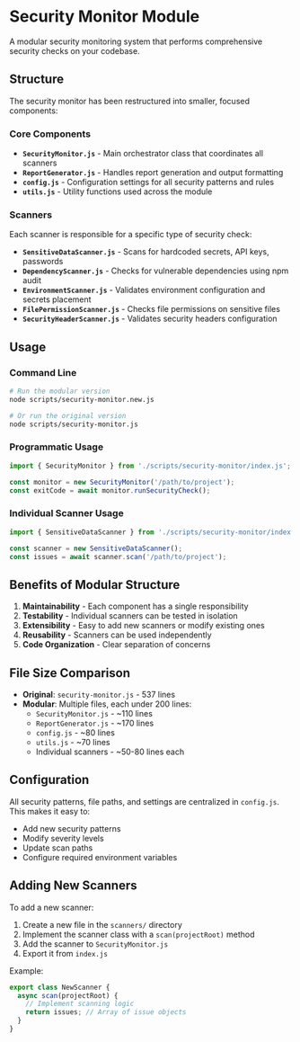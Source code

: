 # Security Monitor Module

A modular security monitoring system that performs comprehensive security checks on your codebase.

## Structure

The security monitor has been restructured into smaller, focused components:

### Core Components

- **`SecurityMonitor.js`** - Main orchestrator class that coordinates all scanners
- **`ReportGenerator.js`** - Handles report generation and output formatting
- **`config.js`** - Configuration settings for all security patterns and rules
- **`utils.js`** - Utility functions used across the module

### Scanners

Each scanner is responsible for a specific type of security check:

- **`SensitiveDataScanner.js`** - Scans for hardcoded secrets, API keys, passwords
- **`DependencyScanner.js`** - Checks for vulnerable dependencies using npm audit
- **`EnvironmentScanner.js`** - Validates environment configuration and secrets placement
- **`FilePermissionScanner.js`** - Checks file permissions on sensitive files
- **`SecurityHeaderScanner.js`** - Validates security headers configuration

## Usage

### Command Line

```bash
# Run the modular version
node scripts/security-monitor.new.js

# Or run the original version
node scripts/security-monitor.js
```

### Programmatic Usage

```javascript
import { SecurityMonitor } from './scripts/security-monitor/index.js';

const monitor = new SecurityMonitor('/path/to/project');
const exitCode = await monitor.runSecurityCheck();
```

### Individual Scanner Usage

```javascript
import { SensitiveDataScanner } from './scripts/security-monitor/index.js';

const scanner = new SensitiveDataScanner();
const issues = await scanner.scan('/path/to/project');
```

## Benefits of Modular Structure

1. **Maintainability** - Each component has a single responsibility
2. **Testability** - Individual scanners can be tested in isolation
3. **Extensibility** - Easy to add new scanners or modify existing ones
4. **Reusability** - Scanners can be used independently
5. **Code Organization** - Clear separation of concerns

## File Size Comparison

- **Original**: `security-monitor.js` - 537 lines
- **Modular**: Multiple files, each under 200 lines:
  - `SecurityMonitor.js` - ~110 lines
  - `ReportGenerator.js` - ~170 lines
  - `config.js` - ~80 lines
  - `utils.js` - ~70 lines
  - Individual scanners - ~50-80 lines each

## Configuration

All security patterns, file paths, and settings are centralized in `config.js`. This makes it easy to:

- Add new security patterns
- Modify severity levels
- Update scan paths
- Configure required environment variables

## Adding New Scanners

To add a new scanner:

1. Create a new file in the `scanners/` directory
2. Implement the scanner class with a `scan(projectRoot)` method
3. Add the scanner to `SecurityMonitor.js`
4. Export it from `index.js`

Example:

```javascript
export class NewScanner {
  async scan(projectRoot) {
    // Implement scanning logic
    return issues; // Array of issue objects
  }
}
``` 